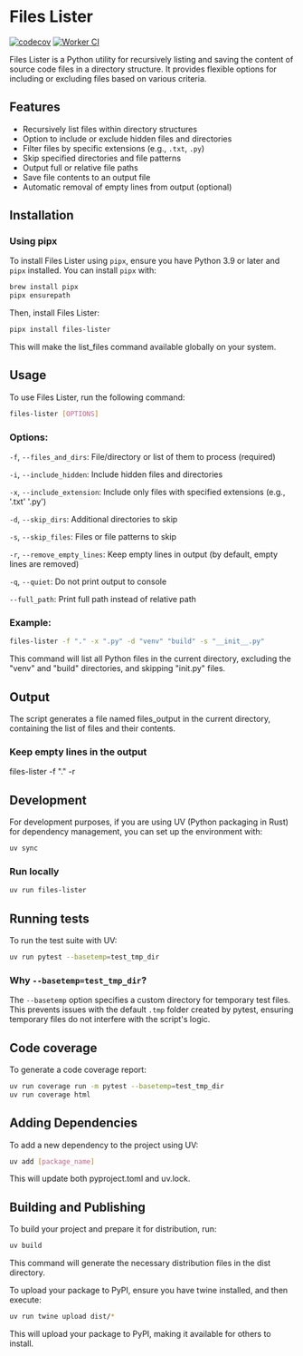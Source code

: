 # Files Lister
[![codecov](https://codecov.io/gh/michalsi/lister/graph/badge.svg?token=MXS5ETIC8Q)](https://codecov.io/gh/michalsi/lister)
[![Worker CI](https://github.com/michalsi/lister/actions/workflows/ci.yml/badge.svg)](https://github.com/michalsi/lister/actions/workflows/ci.yml)

Files Lister is a Python utility for recursively listing and saving the content of source code files in a directory structure.
It provides flexible options for including or excluding files based on various criteria.

## Features

- Recursively list files within directory structures
- Option to include or exclude hidden files and directories
- Filter files by specific extensions (e.g., `.txt`, `.py`)
- Skip specified directories and file patterns
- Output full or relative file paths
- Save file contents to an output file
- Automatic removal of empty lines from output (optional)

## Installation

### Using pipx

To install Files Lister using `pipx`, ensure you have Python 3.9 or later and `pipx` installed. You can install `pipx` with:

```bash
brew install pipx
pipx ensurepath
```

Then, install Files Lister:

```bash
pipx install files-lister
```

This will make the list_files command available globally on your system.

## Usage
To use Files Lister, run the following command:
```bash
files-lister [OPTIONS]
```

### Options:
`-f`, `--files_and_dirs`: File/directory or list of them to process (required)

`-i`, `--include_hidden`: Include hidden files and directories

`-x`, `--include_extension`: Include only files with specified extensions (e.g., '.txt' '.py')

`-d`, `--skip_dirs`: Additional directories to skip

`-s`, `--skip_files`: Files or file patterns to skip

`-r`, `--remove_empty_lines`: Keep empty lines in output (by default, empty lines are removed)

`-q`, `--quiet`: Do not print output to console

`--full_path`: Print full path instead of relative path

### Example:
```bash
files-lister -f "." -x ".py" -d "venv" "build" -s "__init__.py"
```
This command will list all Python files in the current directory, excluding the "venv" and "build" directories, and skipping "init.py" files.

## Output
The script generates a file named files_output in the current directory, containing the list of files and their contents.

### Keep empty lines in the output
files-lister -f "." -r

## Development
For development purposes, if you are using UV (Python packaging in Rust) for dependency management, you can set up the environment with:

```bash
uv sync
```

### Run locally
```bash
uv run files-lister
```

## Running tests
To run the test suite with UV:
```bash
uv run pytest --basetemp=test_tmp_dir
```

### Why `--basetemp=test_tmp_dir`?

The `--basetemp` option specifies a custom directory for temporary test files. This prevents issues with the default `.tmp` folder created by pytest, ensuring temporary files do not interfere with the script's logic.

## Code coverage
To generate a code coverage report:

```bash
uv run coverage run -m pytest --basetemp=test_tmp_dir
uv run coverage html
```

## Adding Dependencies
To add a new dependency to the project using UV:
```bash
uv add [package_name]
```

This will update both pyproject.toml and uv.lock.

## Building and Publishing
To build your project and prepare it for distribution, run:

```bash
uv build
```
This command will generate the necessary distribution files in the dist directory.

To upload your package to PyPI, ensure you have twine installed, and then execute:

```bash
uv run twine upload dist/*
```
This will upload your package to PyPI, making it available for others to install.